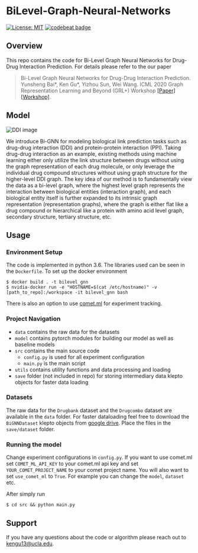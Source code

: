 # BiLevel-Graph-Neural-Networks
[![License: MIT](https://img.shields.io/badge/License-MIT-yellow.svg)](https://opensource.org/licenses/MIT)
[![codebeat badge](https://codebeat.co/badges/37f649df-f59a-4ee2-8595-a8425cb4280e)](https://codebeat.co/projects/github-com-codekgu-bilevel-graph-neural-network-master) 

## Overview
This repo contains the code for Bi-Level Graph Neural Networks for Drug-Drug Interaction Prediction.
For details please refer to the our paper 
> Bi-Level Graph Neural Networks for Drug-Drug Interaction Prediction.
> Yunsheng Bai*, Ken Gu*, Yizhou Sun, Wei Wang.
> ICML 2020 Graph Representation Learning and Beyond (GRL+) Workshop
[\[Paper\]](https://arxiv.org/pdf/2006.14002.pdf) [\[Workshop\]](https://grlplus.github.io/).

## Model
![DDI image](./data/Images/DDI.jpg)  


We introduce Bi-GNN for modeling biological link prediction tasks such as drug-drug interaction (DDI) and protein-protein interaction (PPI). Taking drug-drug interaction as an example, existing methods using machine learning either only utilize the link structure between drugs without using the graph representation of each drug molecule, or only leverage the individual drug compound structures without using graph structure for the higher-level DDI graph. The key idea of our method is to fundamentally view the data as a bi-level graph, where the highest level graph represents the interaction between biological entities (interaction graph), and each biological entity itself is further expanded to its intrinsic graph representation (representation graphs), where the graph is either flat like a drug compound or hierarchical like a protein with amino acid level graph, secondary structure, tertiary structure, etc.


## Usage

### Environment Setup
The code is implemented in python 3.6. The libraries used can be seen in the `Dockerfile`.
To set up the docker environment 
```
$ docker build . -t bilevel_gnn
$ nvidia-docker run -e "HOSTNAME=$(cat /etc/hostname)" -v [path_to_repo]:/workspace -it bilevel_gnn bash
```
There is also an option to use [comet.ml](https://www.comet.ml/) for experiment tracking. 
### Project Navigation
* `data`  contains the raw data for the datasets
* `model` contains pytorch modules for building our model as well as baseline models
* `src` contains the main source code
    * `config.py` is used for all experiment configuration
    * `main.py` is the main script
* `utils` contains utility functions and data processing and loading
* `save` folder (not included in repo) for storing intermediary data klepto objects for faster data loading

### Datasets
The raw data for the `Drugbank` dataset and the `Drugcombo` dataset are available in the `data` folder.
For faster dataloading feel free to download the `BiGNNDataset` klepto objects from 
[google drive](https://drive.google.com/drive/folders/1xOMZuu7b-o4g1sHFliK-vIvNxKeaYaxj?usp=sharing).
Place the files in the `save/dataset` folder. 

### Running the model

Change experiment configurations in `config.py`. If you want to use comet.ml set 
`COMET_ML_API_KEY` to your comet.ml api key and set `YOUR_COMET_PROJECT_NAME` to your comet project name.
You will also want to set `use_comet_ml` to `True`. For example you can change the `model`, `dataset` etc.
 
 After simply run
```
$ cd src && python main.py
```

## Support

If you have any questions about the code or algorithm please reach out to <kengu13@ucla.edu>.
